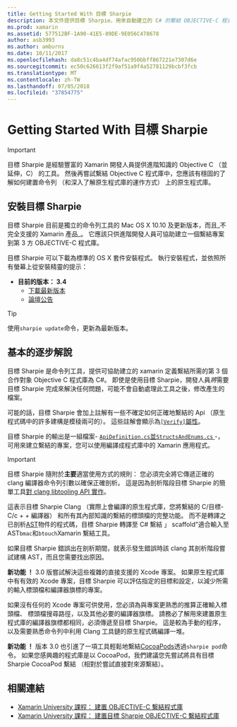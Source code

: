 ```yaml
---
title: Getting Started With 目標 Sharpie
description: 本文件提供目標 Sharpie，用來自動建立的 C# 的繫結 OBJECTIVE-C 程式碼的工具的高階概觀。
ms.prod: xamarin
ms.assetid: 577512BF-1A90-41E5-89DE-9E056C478678
author: asb3993
ms.author: amburns
ms.date: 10/11/2017
ms.openlocfilehash: da8c51c4ba4df74afac950bbff867221e7307d6e
ms.sourcegitcommit: ec50c626613f2f9af51a9f4a52781129bcbf3fcb
ms.translationtype: MT
ms.contentlocale: zh-TW
ms.lasthandoff: 07/05/2018
ms.locfileid: "37854775"
---
```

# <a name="getting-started-with-objective-sharpie"></a>Getting Started With 目標 Sharpie

> [!IMPORTANT]
> 目標 Sharpie 是經驗豐富的 Xamarin 開發人員提供進階知識的 Objective C （並延伸，C） 的工具。 然後再嘗試繫結 Objective C 程式庫中，您應該有穩固的了解如何建置命令列 （和深入了解原生程式庫的運作方式） 上的原生程式庫。

<a name="installing" />

## <a name="installing-objective-sharpie"></a>安裝目標 Sharpie

目標 Sharpie 目前是獨立的命令列工具的 Mac OS X 10.10 及更新版本，而且_不完全支援的 Xamarin 產品_。 它應該只供進階開發人員可協助建立一個繫結專案到第 3 方 OBJECTIVE-C 程式庫。

目標 Sharpie 可以下載為標準的 OS X 套件安裝程式。
執行安裝程式，並依照所有螢幕上從安裝精靈的提示：

- **目前的版本： 3.4**
  - [下載最新版本](https://dl.xamarin.com/objective-sharpie/ObjectiveSharpie.pkg)
  - [論壇公告](https://forums.xamarin.com/discussion/104800/objective-sharpie-3-4)

> [!TIP]
> 使用`sharpie update`命令，更新為最新版本。

## <a name="basic-walkthrough"></a>基本的逐步解說

目標 Sharpie 是命令列工具，提供可協助建立的 xamarin 定義繫結所需的第 3 個合作對象 Objective C 程式庫為 C#。
即使是使用目標 Sharpie，開發人員*將*需要目標 Sharpie 完成來解決任何問題，可能不會自動處理此工具之後，修改產生的檔案。

可能的話，目標 Sharpie 會加上註解有一些不確定如何正確地繫結的 Api （原生程式碼中的許多建構是模稜兩可的）。
這些註解會顯示為[`[Verify]`屬性](~/cross-platform/macios/binding/objective-sharpie/platform/verify.md)。

目標 Sharpie 的輸出是一組檔案- [ `ApiDefinition.cs`並`StructsAndEnums.cs` ](~/cross-platform/macios/binding/objective-sharpie/platform/apidefinitions-structsandenums.md) -，可用來建立繫結的專案，您可以使用編譯成程式庫中的 Xamarin 應用程式。

> [!IMPORTANT]
> 目標 Sharpie 隨附於**主要**適當使用方式的規則： 您必須完全將它傳遞正確的 clang 編譯器命令列引數以確保正確剖析。 這是因為剖析階段目標 Sharpie 的簡單工具[對 clang libtooling API 實作](http://clang.llvm.org/docs/LibTooling.html)。

這表示目標 Sharpie Clang （實際上會編譯的原生程式庫，您將繫結的 C/目標-C/c + + 編譯器） 和所有其內部知識的繫結的標頭檔的完整功能。
而不是轉譯之已剖析[AST](http://en.wikipedia.org/wiki/Abstract_syntax_tree)物件的程式碼，目標 Sharpie 轉譯至 C# 繫結 」 scaffold"適合輸入至 AST`bmac`和`btouch`Xamarin 繫結工具。

如果目標 Sharpie 錯誤出在剖析期間，就表示發生錯誤時該 clang 其剖析階段嘗試建構 AST，而且您需要找出原因。

**新功能 ！** 3.0 版嘗試解決這些複雜的直接支援的 Xcode 專案。 如果原生程式庫中有有效的 Xcode 專案，目標 Sharpie 可以評估指定的目標和設定，以減少所需的輸入標頭檔和編譯器旗標的專案。

如果沒有任何的 Xcode 專案可供使用，您必須為與專案更熟悉的推算正確輸入標頭檔、 標頭檔搜尋路徑，以及其他必要的編譯器旗標。 請務必了解用來建置原生程式庫的編譯器旗標都相同，必須傳遞至目標 Sharpie。 這是較為手動的程序，以及需要熟悉命令列中利用 Clang 工具鏈的原生程式碼編譯一堆。

**新功能 ！** 版本 3.0 也引進了一項工具輕鬆地繫結[CocoaPods](https://cocoapods.org)透過`sharpie pod`命令。
如果您感興趣的程式庫是以 CocoaPod，我們建議您先嘗試將具有目標 Sharpie CocoaPod 繫結 （相對於嘗試直接對來源繫結）。

## <a name="related-links"></a>相關連結

- [Xamarin University 課程： 建置 OBJECTIVE-C 繫結程式庫](https://university.xamarin.com/classes/track/all#building-an-objective-c-bindings-library)
- [Xamarin University 課程： 建置目標 Sharpie OBJECTIVE-C 繫結程式庫](https://university.xamarin.com/classes/track/all#build-an-objective-c-bindings-library-with-objective-sharpie)